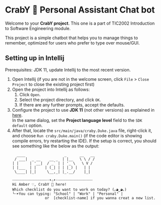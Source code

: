 # CrabY 🦀 Personal Assistant Chat bot

Welcome to your **CrabY project**. This one is a part of TIC2002 Introduction to Software Engineering module.

This project is a simple chatbot that helps you to manage things to remember, optimized for users who prefer to type over mouse/GUI.
## Setting up in Intellij

Prerequisites: JDK 11, update Intellij to the most recent version.

1. Open Intellij (if you are not in the welcome screen, click `File` > `Close Project` to close the existing project first)
2. Open the project into Intellij as follows:
   1. Click `Open`.
   2. Select the project directory, and click `OK`.
   3. If there are any further prompts, accept the defaults.
3. Configure the project to use **JDK 11** (not other versions) as explained in [here](https://www.jetbrains.com/help/idea/sdk.html#set-up-jdk).<br>
   In the same dialog, set the **Project language level** field to the `SDK default` option.
4. After that, locate the `src/main/java/craby.Duke.java` file, right-click it, and choose `Run craby.Duke.main()` (if the code editor is showing compile errors, try restarting the IDE). If the setup is correct, you should see something like the below as the output:
   ```
     ____                  _      __   __
    / ___|  _ __    __ _  | |__   \ \ / /
   | |     | '__|  / _` | | '_ \   \ V /
   | |___  | |    | (_| | | |_) |   | |
    \____| |_|     \__,_| |_.__/    |_|

   ┈┈┈┈┈┈┈┈┈┈┈┈┈┈┈┈◦•✩•◦┈┈┈┈┈┈┈┈┈┈┈┈┈┈┈┈
   Hi Amber ♡, CrabY 🦀 here!
   Which checklist do you want to work on today? (｡◕‿◕｡)
   ╰┈➤You can typing: "School" | "Work" | "Personal" |
                  or  [checklist-name] if you wanna creat a new list.
   ```
